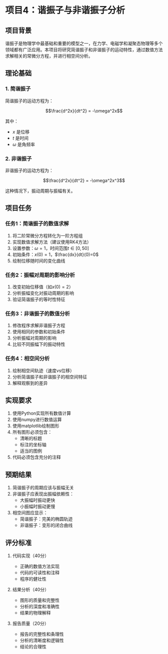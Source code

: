 # 项目4：谐振子与非谐振子分析

## 项目背景

谐振子是物理学中最基础和重要的模型之一，在力学、电磁学和凝聚态物理等多个领域都有广泛应用。本项目将研究简谐振子和非谐振子的运动特性，通过数值方法求解相关的常微分方程，并进行相空间分析。

## 理论基础

### 1. 简谐振子

简谐振子的运动方程为：

```math
\frac{d^2x}{dt^2} = -\omega^2x
```

其中：
- $x$ 是位移
- $t$ 是时间
- $\omega$ 是角频率

### 2. 非谐振子

非谐振子的运动方程为：

```math
\frac{d^2x}{dt^2} = -\omega^2x^3
```

这种情况下，振动周期与振幅有关。

## 项目任务

### 任务1：简谐振子的数值求解

1. 将二阶常微分方程转化为一阶方程组
2. 实现数值求解方法（建议使用RK4方法）
3. 设置参数：$\omega=1$，时间范围$t\in[0,50]$
4. 初始条件：$x(0)=1$，$\frac{dx}{dt}(0)=0$
5. 绘制位移随时间的变化曲线

### 任务2：振幅对周期的影响分析

1. 改变初始位移值（如$x(0)=2$）
2. 分析振幅变化对振动周期的影响
3. 验证简谐振子的等时性特征

### 任务3：非谐振子的数值分析

1. 修改程序求解非谐振子方程
2. 使用相同的参数和初始条件
3. 分析振幅对周期的影响
4. 比较不同振幅下的振动特性

### 任务4：相空间分析

1. 绘制相空间轨迹（速度vs位移）
2. 分析简谐振子和非谐振子的相空间特征
3. 解释观察到的差异

## 实现要求

1. 使用Python实现所有数值计算
2. 使用numpy进行数值运算
3. 使用matplotlib绘制图形
4. 所有图形必须包含：
   - 清晰的标题
   - 标注的坐标轴
   - 适当的图例
5. 代码必须包含充分的注释

## 预期结果

1. 简谐振子的周期应该与振幅无关
2. 非谐振子应表现出振幅依赖性：
   - 大振幅时振动更快
   - 小振幅时振动更慢
3. 相空间图应显示：
   - 简谐振子：完美的椭圆轨迹
   - 非谐振子：变形的闭合曲线

## 评分标准

1. 代码实现（40分）
   - 正确的数值方法实现
   - 代码的可读性和注释
   - 程序的健壮性

2. 结果分析（40分）
   - 图形的质量和完整性
   - 分析的深度和准确性
   - 结果的物理解释

3. 报告质量（20分）
   - 报告的完整性和条理性
   - 分析的清晰度和逻辑性
   - 结论的合理性
